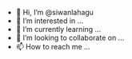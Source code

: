 - 👋 Hi, I’m @siwanlahagu
- 👀 I’m interested in ...
- 🌱 I’m currently learning ...
- 💞️ I’m looking to collaborate on ...
- 📫 How to reach me ...

<!---
lahagu/lahagu is a ✨ special ✨ repository because its `README.md` (this file) appears on your GitHub profile.
You can click the Preview link to take a look at your changes.
--->

